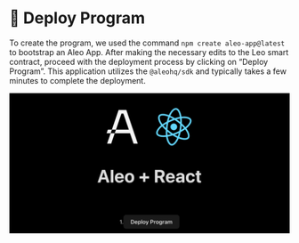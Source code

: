 # :satellite: Deploy Program

To create the program, we used the command `npm create aleo-app@latest` to bootstrap an Aleo App. After making the necessary edits to the Leo smart contract, proceed with the deployment process by clicking on “Deploy Program”. This application utilizes the `@aleohq/sdk` and typically takes a few minutes to complete the deployment.

![Deploy Image](./deploy-image.png)
